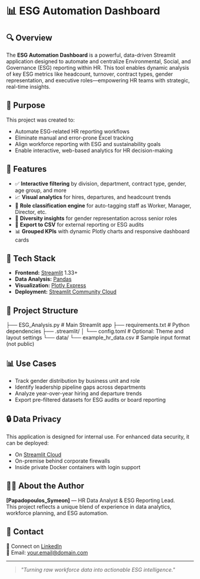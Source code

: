 # 📊 ESG Automation Dashboard

## 🔍 Overview
The **ESG Automation Dashboard** is a powerful, data-driven Streamlit application designed to automate and centralize Environmental, Social, and Governance (ESG) reporting within HR. This tool enables dynamic analysis of key ESG metrics like headcount, turnover, contract types, gender representation, and executive roles—empowering HR teams with strategic, real-time insights.

## 🎯 Purpose
This project was created to:
- Automate ESG-related HR reporting workflows
- Eliminate manual and error-prone Excel tracking
- Align workforce reporting with ESG and sustainability goals
- Enable interactive, web-based analytics for HR decision-making

## 🚀 Features
- ✅ **Interactive filtering** by division, department, contract type, gender, age group, and more  
- 📈 **Visual analytics** for hires, departures, and headcount trends  
- 🧠 **Role classification engine** for auto-tagging staff as Worker, Manager, Director, etc.  
- 👥 **Diversity insights** for gender representation across senior roles  
- 💾 **Export to CSV** for external reporting or ESG audits  
- 📊 **Grouped KPIs** with dynamic Plotly charts and responsive dashboard cards

## 🧠 Tech Stack
- **Frontend:** [Streamlit](https://streamlit.io/) 1.33+
- **Data Analysis:** [Pandas](https://pandas.pydata.org/)
- **Visualization:** [Plotly Express](https://plotly.com/python/plotly-express/)
- **Deployment:** [Streamlit Community Cloud](https://streamlit.io/cloud)

## 📁 Project Structure
├── ESG_Analysis.py # Main Streamlit app
├── requirements.txt # Python dependencies
├── .streamlit/
│ └── config.toml # Optional: Theme and layout settings
└── data/
└── example_hr_data.csv # Sample input format (not public)


## 📊 Use Cases
- Track gender distribution by business unit and role
- Identify leadership pipeline gaps across departments
- Analyze year-over-year hiring and departure trends
- Export pre-filtered datasets for ESG audits or board reporting

## 🔒 Data Privacy
This application is designed for internal use. For enhanced data security, it can be deployed:
- On [Streamlit Cloud](https://esgautomation-6lucvjswyrkv3q5eadl9op.streamlit.app/OD)
- On-premise behind corporate firewalls
- Inside private Docker containers with login support

## 👨‍💼 About the Author
**[Papadopoulos_Symeon]** — HR Data Analyst & ESG Reporting Lead.  
This project reflects a unique blend of experience in data analytics, workforce planning, and ESG automation.

## 💬 Contact
📨 Connect on [LinkedIn](https://www.linkedin.com/in/symeon-papadopoulos-b242b1166/)  
📧 Email: your.email@domain.com

---

> _\"Turning raw workforce data into actionable ESG intelligence.\"_

